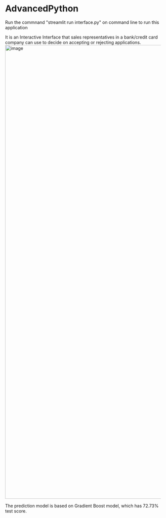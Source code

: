 # AdvancedPython
Run the commnand "streamlit run interface.py" on command line to run this application

It is an Interactive Interface that sales representatives in a bank/credit card company can use to decide on accepting or rejecting applications. 
<img width="1469" alt="image" src="https://user-images.githubusercontent.com/43925272/235272039-beb82fec-a227-48f7-8250-668b4169538c.png">

The prediction model is based on Gradient Boost model, which has 72.73% test score.
